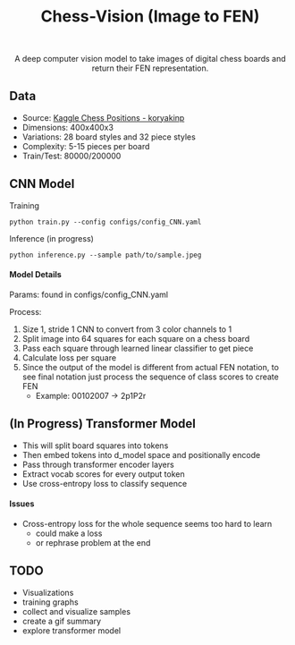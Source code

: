 <h1 align="center"> Chess-Vision (Image to FEN)</h1>
</br>
<p align="center">
A deep computer vision model to take images of digital chess boards and return their FEN representation.
</p>

<h2> Data </h2>

- Source: <a href=https://www.kaggle.com/datasets/koryakinp/chess-positions>Kaggle Chess Positions - koryakinp</a>
- Dimensions: 400x400x3
- Variations: 28 board styles and 32 piece styles
- Complexity: 5-15 pieces per board
- Train/Test: 80000/200000

<h2> CNN Model </h2>

Training
```shell
python train.py --config configs/config_CNN.yaml
```
Inference (in progress)
```shell
python inference.py --sample path/to/sample.jpeg
```
<h4> Model Details </h4>
Params: found in configs/config_CNN.yaml

Process:
  1) Size 1, stride 1 CNN to convert from 3 color channels to 1
  2) Split image into 64 squares for each square on a chess board
  3) Pass each square through learned linear classifier to get piece
  4) Calculate loss per square
  5) Since the output of the model is different from actual FEN notation, to see final notation just process the sequence of class scores to create FEN
     - Example: 00102007 -> 2p1P2r

<h2> (In Progress) Transformer Model </h2>

- This will split board squares into tokens
- Then embed tokens into d_model space and positionally encode
- Pass through transformer encoder layers
- Extract vocab scores for every output token
- Use cross-entropy loss to classify sequence

<h4> Issues </h4>

- Cross-entropy loss for the whole sequence seems too hard to learn
  - could make a loss
  - or rephrase problem at the end
 

<h2> TODO </h2>

- Visualizations
- training graphs
- collect and visualize samples
- create a gif summary
- explore transformer model